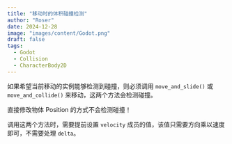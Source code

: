 ```yaml
---
title: "移动时的体积碰撞检测"
author: "Roser"
date: 2024-12-28
image: "images/content/Godot.png"
draft: false
tags:
  - Godot
  - Collision
  - CharacterBody2D
---
```

如果希望当前移动的实例能够检测到碰撞，则必须调用 `move_and_slide()` 或 `move_and_collide()` 来移动，这两个方法会检测碰撞。

直接修改物体 Position 的方式不会检测碰撞！

调用这两个方法时，需要提前设置 `velocity` 成员的值，该值只需要方向乘以速度即可，不需要处理 `delta`。